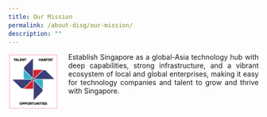```yaml
---
title: Our Mission
permalink: /about-disg/our-mission/
description: ""
---
```

<div class="image left">
<img align="left" style="max-width: 20%; padding-right: 20px" src="/images/sticker%202.PNG">
</div>

<div class="text right">
<p align="justify">Establish Singapore as a global-Asia technology hub with deep capabilities, strong infrastructure, and a vibrant ecosystem of local and global enterprises, making it easy for technology companies and talent to grow and thrive with Singapore. </p></div>